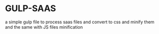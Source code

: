 # GULP-SAAS
a simple gulp file to process saas files and convert to css and minify them and the same with JS files minification
